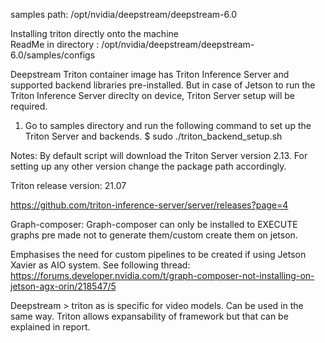 samples path: /opt/nvidia/deepstream/deepstream-6.0

Installing triton directly onto the machine  
ReadMe in directory : /opt/nvidia/deepstream/deepstream-6.0/samples/configs


Deepstream Triton container image has Triton Inference Server and supported
backend libraries pre-installed. But in case of Jetson to run the Triton
Inference Server direclty on device, Triton Server setup will be required.
1. Go to samples directory and run the following command to set up the Triton
   Server and backends.
   $ sudo ./triton_backend_setup.sh

Notes:
   By default script will download the Triton Server version 2.13. For setting
   up any other version change the package path accordingly.

   Triton release version: 21.07

   https://github.com/triton-inference-server/server/releases?page=4
   

Graph-composer:
Graph-composer can only be installed to EXECUTE graphs pre made not to generate them/custom create them on jetson.

Emphasises the need for custom pipelines to be created if using Jetson Xavier as AIO system.
See following thread:
https://forums.developer.nvidia.com/t/graph-composer-not-installing-on-jetson-agx-orin/218547/5

Deepstream > triton as is specific for video models. Can be used in the same way. Triton allows expansability of framework but that can be explained in report.